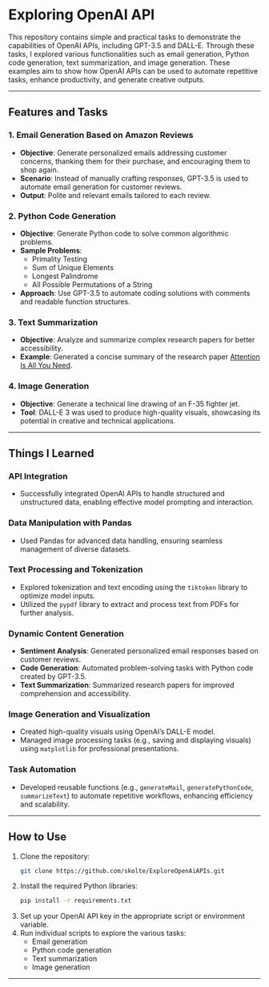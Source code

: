 # Exploring OpenAI API

This repository contains simple and practical tasks to demonstrate the capabilities of OpenAI APIs, including GPT-3.5 and DALL-E. Through these tasks, I explored various functionalities such as email generation, Python code generation, text summarization, and image generation. These examples aim to show how OpenAI APIs can be used to automate repetitive tasks, enhance productivity, and generate creative outputs.

---

## Features and Tasks

### 1. **Email Generation Based on Amazon Reviews**
   - **Objective**: Generate personalized emails addressing customer concerns, thanking them for their purchase, and encouraging them to shop again.  
   - **Scenario**: Instead of manually crafting responses, GPT-3.5 is used to automate email generation for customer reviews.  
   - **Output**: Polite and relevant emails tailored to each review.  

### 2. **Python Code Generation**
   - **Objective**: Generate Python code to solve common algorithmic problems.  
   - **Sample Problems**:
     - Primality Testing
     - Sum of Unique Elements
     - Longest Palindrome
     - All Possible Permutations of a String  
   - **Approach**: Use GPT-3.5 to automate coding solutions with comments and readable function structures.

### 3. **Text Summarization**
   - **Objective**: Analyze and summarize complex research papers for better accessibility.  
   - **Example**: Generated a concise summary of the research paper [Attention Is All You Need](https://arxiv.org/pdf/1706.03762.pdf).

### 4. **Image Generation**
   - **Objective**: Generate a technical line drawing of an F-35 fighter jet.  
   - **Tool**: DALL-E 3 was used to produce high-quality visuals, showcasing its potential in creative and technical applications.  

---

## Things I Learned

### **API Integration**
- Successfully integrated OpenAI APIs to handle structured and unstructured data, enabling effective model prompting and interaction.

### **Data Manipulation with Pandas**
- Used Pandas for advanced data handling, ensuring seamless management of diverse datasets.

### **Text Processing and Tokenization**
- Explored tokenization and text encoding using the `tiktoken` library to optimize model inputs.
- Utilized the `pypdf` library to extract and process text from PDFs for further analysis.

### **Dynamic Content Generation**
- **Sentiment Analysis**: Generated personalized email responses based on customer reviews.
- **Code Generation**: Automated problem-solving tasks with Python code created by GPT-3.5.
- **Text Summarization**: Summarized research papers for improved comprehension and accessibility.

### **Image Generation and Visualization**
- Created high-quality visuals using OpenAI’s DALL-E model.
- Managed image processing tasks (e.g., saving and displaying visuals) using `matplotlib` for professional presentations.

### **Task Automation**
- Developed reusable functions (e.g., `generateMail`, `generatePythonCode`, `summarizeText`) to automate repetitive workflows, enhancing efficiency and scalability.

---

## How to Use
1. Clone the repository:
   ```bash
   git clone https://github.com/skolte/ExploreOpenAiAPIs.git
   ```
2. Install the required Python libraries:
   ```bash
   pip install -r requirements.txt
   ```
3. Set up your OpenAI API key in the appropriate script or environment variable.
4. Run individual scripts to explore the various tasks:
   - Email generation
   - Python code generation
   - Text summarization
   - Image generation

---

